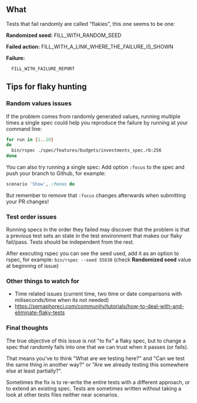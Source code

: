 ## What

Tests that fail randomly are called "flakies", this one seems to be one:

**Randomized seed:** FILL_WITH_RANDOM_SEED

**Failed action:** FILL_WITH_A_LINK_WHERE_THE_FAILURE_IS_SHOWN

**Failure:**

```
  FILL_WITH_FAILURE_REPORT
```

## Tips for flaky hunting

### Random values issues

If the problem comes from randomly generated values, running multiple times a single spec could help you reproduce the failure by running at your command line:

```bash
for run in {1..10}
do
  bin/rspec ./spec/features/budgets/investments_spec.rb:256
done
```

You can also try running a single spec:
Add option `:focus` to the spec and push your branch to Github, for example:

```ruby
scenario 'Show', :focus do
```

But remember to remove that `:focus` changes afterwards when submitting your PR changes!

### Test order issues

Running specs in the order they failed may discover that the problem is that a previous test sets an state in the test environment that makes our flaky fail/pass. Tests should be independent from the rest.

After executing rspec you can see the seed used, add it as an option to rspec, for example:
`bin/rspec --seed 55638` (check **Randomized seed** value at beginning of issue)

### Other things to watch for

- Time related issues (current time, two time or date comparisons with miliseconds/time when its not needed)
- https://semaphoreci.com/community/tutorials/how-to-deal-with-and-eliminate-flaky-tests

### Final thoughts

The true objective of this issue is not "to fix" a flaky spec, but to change a spec that randomly fails into one that we can trust when it passes (or fails).

That means you've to think "What are we testing here?" and "Can we test the same thing in another way?" or "Are we already testing this somewhere else at least partially?".

Sometimes the fix is to re-write the entire tests with a different approach, or to extend an existing spec. Tests are sometimes written without taking a look at other tests files neither near scenarios.
